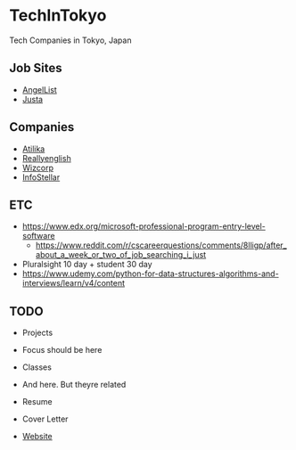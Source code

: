 # TechInTokyo
Tech Companies in Tokyo, Japan

## Job Sites
* [AngelList](https://angel.co/jobs)
* [Justa](https://justa.io/candidate/jobs)

## Companies
* [Atilika](https://github.com/tibbsm/TechInTokyo/tree/master/Atilika)
* [Reallyenglish](https://github.com/tibbsm/TechInTokyo/tree/master/reallyenglish)
* [Wizcorp](https://www.wizcorp.jp/#home)
* [InfoStellar](https://www.infostellar.net/careers/)


## ETC
* https://www.edx.org/microsoft-professional-program-entry-level-software
  * https://www.reddit.com/r/cscareerquestions/comments/8lligp/after_about_a_week_or_two_of_job_searching_i_just
* Pluralsight 10 day + student 30 day
* https://www.udemy.com/python-for-data-structures-algorithms-and-interviews/learn/v4/content

## TODO
* Projects
 * Focus should be here
* Classes
 * And here. But theyre related
* Resume
* Cover Letter

* [Website](tibbsm.github.io)
